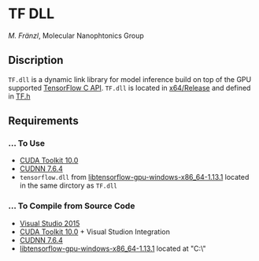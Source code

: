 # TF DLL 

*M. Fränzl*, Molecular Nanophtonics Group

## Discription

`TF.dll` is a dynamic link library for model inference build on top of the GPU supported [TensorFlow C API](https://www.tensorflow.org/install/lang_c). `TF.dll` is located in [x64/Release](x64/Release) and defined in [TF.h](TF.h)

## Requirements 

### ... To Use

- [CUDA Toolkit 10.0](https://developer.nvidia.com/cuda-10.0-download-archive)
- [CUDNN 7.6.4](https://developer.nvidia.com/rdp/cudnn-archive)
- `tensorflow.dll` from [libtensorflow-gpu-windows-x86_64-1.13.1](https://storage.googleapis.com/tensorflow/libtensorflow/libtensorflow-gpu-windows-x86_64-1.13.1.zip) located in the same dirctory as `TF.dll`

### ... To Compile from Source Code

- [Visual Studio 2015](https://visualstudio.microsoft.com/de/vs/older-downloads/)
- [CUDA Toolkit 10.0](https://developer.nvidia.com/cuda-10.0-download-archive) + Visual Studion Integration
- [CUDNN 7.6.4](https://developer.nvidia.com/rdp/cudnn-archive)
- [libtensorflow-gpu-windows-x86_64-1.13.1](https://storage.googleapis.com/tensorflow/libtensorflow/libtensorflow-gpu-windows-x86_64-1.13.1.zip) located at "C:\\"


